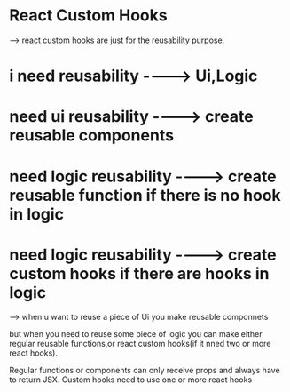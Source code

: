 # React Custom Hooks

--> react custom hooks are just for the reusability purpose.

# i need reusability ----> Ui,Logic

# need ui reusability ----> create reusable components

# need logic reusability ----> create reusable function if there is no hook in logic

# need logic reusability ----> create custom hooks if there are hooks in logic

--> when u want to reuse a piece of Ui you make reusable componnets

but when you need to reuse some piece of logic you can make either regular reusable functions,or react custom hooks(if it nned two or more react hooks).

Regular functions or components can only receive props and always have to return JSX.
Custom hooks need to use one or more react hooks
